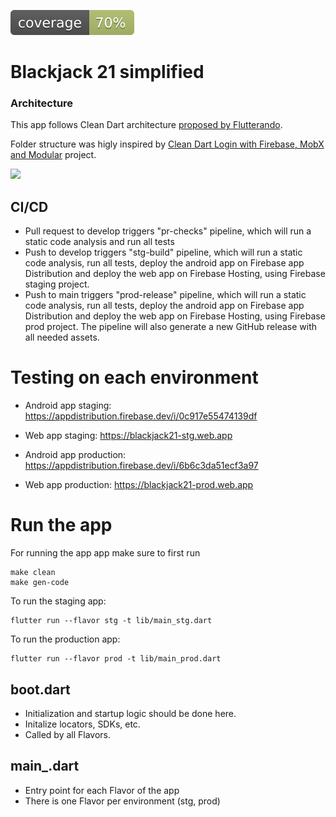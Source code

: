 ![Coverage](./coverage_badge.svg)

# Blackjack 21 simplified

### Architecture

This app follows Clean Dart architecture [proposed by Flutterando](https://github.com/Flutterando/Clean-Dart/blob/master/README.md).

Folder structure was higly inspired by [Clean Dart Login with Firebase, MobX and Modular](https://github.com/Flutterando/Clean-Dart/blob/master/README.md#:~:text=Clean%20Dart%20Login%20with%20Firebase%2C%20MobX%20and%20Modular) project.

<img src="https://github.com/Flutterando/Clean-Dart/raw/master/imgs/img1.png" width="600">

## CI/CD

- Pull request to develop triggers "pr-checks" pipeline, which will run a static code analysis and run all tests
- Push to develop triggers "stg-build" pipeline, which will run a static code analysis, run all tests, deploy the android app on Firebase app Distribution and deploy the web app on Firebase Hosting, using Firebase staging project.
- Push to main triggers "prod-release" pipeline, which will run a static code analysis, run all tests, deploy the android app on Firebase app Distribution and deploy the web app on Firebase Hosting, using Firebase prod project. The pipeline will also generate a new GitHub release with all needed assets.

# Testing on each environment

- Android app staging: https://appdistribution.firebase.dev/i/0c917e55474139df
- Web app staging: https://blackjack21-stg.web.app

- Android app production: https://appdistribution.firebase.dev/i/6b6c3da51ecf3a97
- Web app production: https://blackjack21-prod.web.app

# Run the app
For running the app app make sure to first run
```
make clean
make gen-code
```

To run the staging app:
```
flutter run --flavor stg -t lib/main_stg.dart
```

To run the production app:
```
flutter run --flavor prod -t lib/main_prod.dart
```

## boot.dart

- Initialization and startup logic should be done here.
- Initalize locators, SDKs, etc.
- Called by all Flavors.

## main_<flavor>.dart

- Entry point for each Flavor of the app
- There is one Flavor per environment (stg, prod)
